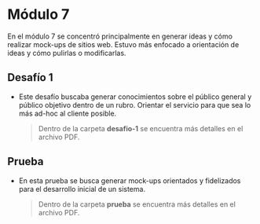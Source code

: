 # Módulo 7

En el módulo 7 se concentró principalmente en generar ideas y cómo realizar mock-ups de sitios web. Estuvo más enfocado a orientación de ideas y cómo pulirlas o modificarlas.

## Desafío 1

- Este desafío buscaba generar conocimientos sobre el público general y público objetivo dentro de un rubro. Orientar el servicio para que sea lo más ad-hoc al cliente posible.
	> Dentro de la carpeta **desafio-1** se encuentra más detalles en el archivo PDF.

## Prueba

- En esta prueba se busca generar mock-ups orientados y fidelizados para el desarrollo inicial de un sistema.
	> Dentro de la carpeta **prueba** se encuentra más detalles en el archivo PDF.